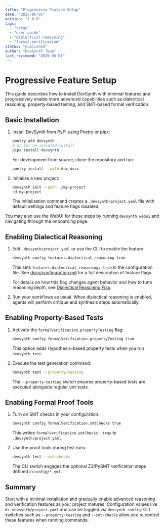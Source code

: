 ```yaml
---
title: "Progressive Feature Setup"
date: "2025-06-01"
version: "1.0.0"
tags:
  - "setup"
  - "user guide"
  - "dialectical-reasoning"
  - "formal-verification"
status: "published"
author: "DevSynth Team"
last_reviewed: "2025-06-01"
---
```


# Progressive Feature Setup

This guide describes how to install DevSynth with minimal features and progressively enable more advanced capabilities such as dialectical reasoning, property-based testing, and SMT-based formal verification.

## Basic Installation

1. Install DevSynth from PyPI using Poetry or pipx:

   ```bash
   poetry add devsynth
   # or for an isolated install
   pipx install devsynth
   ```

   For development from source, clone the repository and run:

   ```bash
   poetry install --with dev,docs
   ```

2. Initialize a new project:

   ```bash
   devsynth init --path ./my-project
   cd my-project
   ```

   The initialization command creates a `.devsynth/project.yaml` file with default settings and feature flags disabled.

You may also use the WebUI for these steps by running `devsynth webui` and navigating through the onboarding page.

## Enabling Dialectical Reasoning

1. Edit `.devsynth/project.yaml` or use the CLI to enable the feature:

   ```bash
   devsynth config features.dialectical_reasoning true
   ```

   This sets `features.dialectical_reasoning: true` in the configuration file. See [docs/configuration.md](../configuration.md) for a full description of feature flags.

   For details on how this flag changes agent behavior and how to tune reasoning depth, see [Dialectical Reasoning Flag](../architecture/dialectical_reasoning.md#dialectical-reasoning-flag).

2. Run your workflows as usual. When dialectical reasoning is enabled, agents will perform critique and synthesis steps automatically.

## Enabling Property-Based Tests

1. Activate the `formalVerification.propertyTesting` flag:

   ```bash
   devsynth config formalVerification.propertyTesting true
   ```

   This option adds Hypothesis-based property tests when you run `devsynth test`.

2. Execute the test generation command:

   ```bash
   devsynth test --property-testing
   ```

   The `--property-testing` switch ensures property-based tests are executed alongside regular unit tests.

## Enabling Formal Proof Tools

1. Turn on SMT checks in your configuration:

   ```bash
   devsynth config formalVerification.smtChecks true
   ```

   This writes `formalVerification.smtChecks: true` to `.devsynth/project.yaml`.

2. Use the proof tools during test runs:

   ```bash
   devsynth test --smt-checks
   ```

   The CLI switch engages the optional Z3/PySMT verification steps defined in `config/*.yml`.

## Summary

Start with a minimal installation and gradually enable advanced reasoning and verification features as your project matures. Configuration values live in `.devsynth/project.yaml` and can be toggled via `devsynth config`. CLI switches such as `--property-testing` and `--smt-checks` allow you to control these features when running commands.

